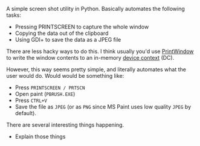 A simple screen shot utility in Python.  Basically automates the following tasks:

+ Pressing PRINTSCREEN to capture the whole window
+ Copying the data out of the clipboard
+ Using GDI+ to save the data as a JPEG file

There are less hacky ways to do this.  I think usually you'd use [PrintWindow](http://msdn.microsoft.com/en-us/library/dd162869(VS.85).aspx "PrintWindow on MSDN") to write the window contents to an in-memory [device context](http://en.wikipedia.org/wiki/Graphics_Device_Interface "Device Context on Wikipedia") (DC).

However, this way seems pretty simple, and literally automates what the user would do.  Would would be something like:

+ Press `PRINTSCREEN / PRTSCN`
+ Open paint (`PBRUSH.EXE`)
+ Press `CTRL+V`
+ Save the file as `JPEG` (or as `PNG` since MS Paint uses low quality `JPEG` by default).

<script src="http://gist.github.com/293787.js"></script>

There are several interesting things happening.

+ Explain those things

